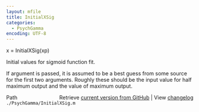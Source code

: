 ```yaml
---
layout: mfile
title: InitialXSig
categories:
  - PsychGamma
encoding: UTF-8
---
```


x = InitialXSig\(xp\)

Initial values for sigmoid function fit.

If argument is passed, it is assumed to be
a best guess from some source for the first
two arguments.  Roughly these should be the
input value for half maximum output and the
value of maximum output.


<div class="code_header" style="text-align:right;">
  <span style="float:left;">Path&nbsp;&nbsp;</span> <span class="counter">Retrieve <a href=
  "https://raw.github.com/Psychtoolbox-3/Psychtoolbox-3/beta/./PsychGamma/InitialXSig.m">current version from GitHub</a> | View <a href=
  "https://github.com/Psychtoolbox-3/Psychtoolbox-3/commits/beta/./PsychGamma/InitialXSig.m">changelog</a></span>
</div>
<div class="code">
  <code>./PsychGamma/InitialXSig.m</code>
</div>
